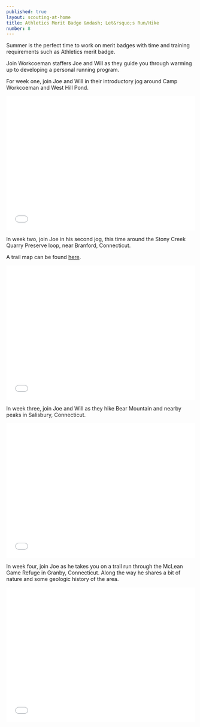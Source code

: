 ```yaml
---
published: true
layout: scouting-at-home
title: Athletics Merit Badge &mdash; Let&rsquo;s Run/Hike
number: 8
---
```


Summer is the perfect time to work on merit badges with time and training requirements such as Athletics merit badge.

Join Workcoeman staffers Joe and Will as they guide you through warming up to developing a personal running program.

For week one, join Joe and Will in their introductory jog around Camp Workcoeman and West Hill Pond.

<iframe style="max-width: 640px; width: 100%; height: 360px; border: none;" src="//www.youtube-nocookie.com/embed/tyimKHKF2H4" allowfullscreen></iframe>

In week two, join Joe in his second jog, this time around the Stony Creek Quarry Preserve loop, near Branford, Connecticut.

A trail map can be found [here](https://www.alltrails.com/trail/us/connecticut/stony-creek-quarry-preserve-big-loop/).

<iframe style="max-width: 640px; width: 100%; height: 360px; border: none;" src="//www.youtube-nocookie.com/embed/nj72OXUQ0x8" allowfullscreen></iframe>

In week three, join Joe and Will as they hike Bear Mountain and nearby peaks in Salisbury, Connecticut.

<iframe style="max-width: 640px; width: 100%; height: 360px; border: none;" src="//www.youtube-nocookie.com/embed/wg4r3koqZSg" allowfullscreen></iframe>

In week four, join Joe as he takes you on a trail run through the McLean Game Refuge in Granby, Connecticut. Along the way he shares a bit of nature and some geologic history of the area.

<iframe style="max-width: 640px; width: 100%; height: 360px; border: none;" src="//www.youtube-nocookie.com/embed/DEWxCtOJRVY" allowfullscreen></iframe>
